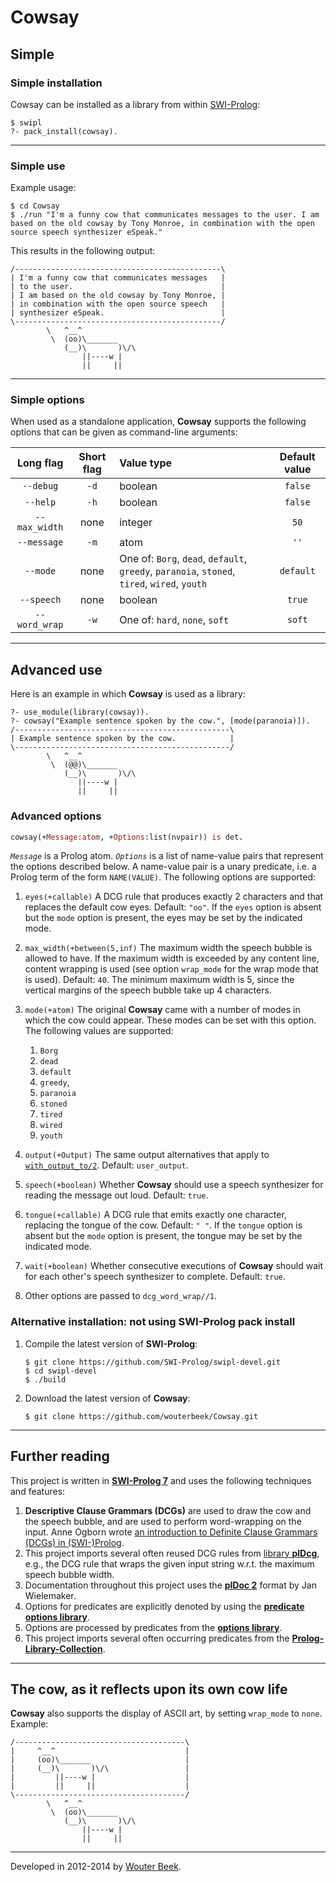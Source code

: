 # Cowsay

## Simple

### Simple installation

Cowsay can be installed as a library from within
 [SWI-Prolog](http://www.swi-prolog.org/):
~~~shell
$ swipl
?- pack_install(cowsay).
~~~

---

### Simple use

Example usage:
~~~shell
$ cd Cowsay
$ ./run "I'm a funny cow that communicates messages to the user. I am based on the old cowsay by Tony Monroe, in combination with the open source speech synthesizer eSpeak."
~~~

This results in the following output:
~~~
/----------------------------------------------\
| I'm a funny cow that communicates messages   |
| to the user.                                 |
| I am based on the old cowsay by Tony Monroe, |
| in combination with the open source speech   |
| synthesizer eSpeak.                          |
\----------------------------------------------/
        \   ^__^
         \  (oo)\_______
            (__)\       )\/\
                ||----w |
                ||     ||
~~~

---

### Simple options

When used as a standalone application, **Cowsay** supports the following
options that can be given as command-line arguments:

| **Long flag** | **Short flag** | **Value type** | **Default value** |
|:-------------:|:--------------:|:---------------|:-----------------:|
| `--debug`     | `-d`           | boolean        | `false`           |
| `--help`      | `-h`           | boolean        | `false`           |
| `--max_width` | none           | integer        | `50`              |
| `--message`   | `-m`           | atom           | `''`              |
| `--mode`      | none           | One of: `Borg`, `dead`, `default`, `greedy`, `paranoia`, `stoned`, `tired`, `wired`, `youth` | `default` |
| `--speech`    | none           | boolean        | `true`            |
| `--word_wrap` | `-w`           | One of: `hard`, `none`, `soft` | `soft`    |

---

## Advanced use

Here is an example in which **Cowsay** is used as a library:
~~~shell
?- use_module(library(cowsay)).
?- cowsay("Example sentence spoken by the cow.", [mode(paranoia)]).
/------------------------------------------------\
| Example sentence spoken by the cow.            |
\------------------------------------------------/
        \   ^__^
         \  (@@)\_______
            (__)\       )\/\
               ||----w |
               ||     ||
~~~

### Advanced options

~~~prolog
cowsay(+Message:atom, +Options:list(nvpair)) is det.
~~~

*`Message`* is a Prolog atom.
*`Options`* is a list of name-value pairs that represent
 the options described below.
A name-value pair is a unary predicate,
 i.e. a Prolog term of the form `NAME(VALUE)`.
The following options are supported:

  1. `eyes(+callable)`
     A DCG rule that produces exactly 2 characters
      and that replaces the default cow eyes.
     Default: `"oo"`.
     If the `eyes` option is absent but the `mode` option is present,
     the eyes may be set by the indicated mode.

  2. `max_width(+between(5,inf)`
     The maximum width the speech bubble is allowed to have.
     If the maximum width is exceeded by any content line,
      content wrapping is used (see option `wrap_mode`
      for the wrap mode that is used).
     Default: `40`.
     The minimum maximum width is 5, since the vertical margins of
      the speech bubble take up 4 characters.

  3. `mode(+atom)`
     The original **Cowsay** came with a number of modes in which the cow
     could appear. These modes can be set with this option.
     The following values are supported:
       1. `Borg`
       2. `dead`
       3. `default`
       4. `greedy`,
       5. `paranoia`
       6. `stoned`
       7. `tired`
       8. `wired`
       9. `youth`

  4. `output(+Output)`
     The same output alternatives that apply to
      [`with_output_to/2`](http://www.swi-prolog.org/pldoc/doc_for?object=with_output_to/2).
     Default: `user_output`.

  5. `speech(+boolean)`
     Whether **Cowsay** should use a speech synthesizer for reading
      the message out loud.
     Default: `true`.

  6. `tongue(+callable)`
     A DCG rule that emits exactly one character, replacing the tongue of the cow.
     Default: `" "`.
     If the `tongue` option is absent but the `mode` option is present,
      the tongue may be set by the indicated mode.

  7. `wait(+boolean)`
     Whether consecutive executions of **Cowsay** should wait
      for each other's speech synthesizer to complete.
     Default: `true`.

  8. Other options are passed to `dcg_word_wrap//1`.

### Alternative installation: not using SWI-Prolog pack install

  1.  Compile the latest version of **SWI-Prolog**:
      ~~~shell
      $ git clone https://github.com/SWI-Prolog/swipl-devel.git
      $ cd swipl-devel
      $ ./build
      ~~~

  2.  Download the latest version of **Cowsay**:
      ~~~shell
      $ git clone https://github.com/wouterbeek/Cowsay.git
      ~~~

---

## Further reading

This project is written in [**SWI-Prolog 7**](http://www.swi-prolog.org/)
 and uses the following techniques and features:

  1. **Descriptive Clause Grammars (DCGs)** are used to draw
      the cow and the speech bubble, and are used to perform word-wrapping
      on the input.
     Anne Ogborn wrote
      [an introduction to Definite Clause Grammars (DCGs) in (SWI-)Prolog](http://www.pathwayslms.com/swipltuts/dcg/).
  2. This project imports several often reused DCG rules from
      [library **plDcg**](https://github.com/wouterbeek/plDcg.git),
      e.g., the DCG rule that wraps the given input string w.r.t.
      the maximum speech bubble width.
  3. Documentation throughout this project uses the
      [**plDoc 2**](http://www.swi-prolog.org/pldoc/package/pldoc.html)
      format by Jan Wielemaker.
  3. Options for predicates are explicitly denoted by using the
      [**predicate options library**](http://www.swi-prolog.org/pldoc/man?section=predicate_options).
  4. Options are processed by predicates from the
      [**options library**](http://www.swi-prolog.org/pldoc/man?section=option).
  5. This project imports several often occurring predicates from the
      [**Prolog-Library-Collection**](https://github.com/wouterbeek/Prolog-Library-Collection.git).

---

## The cow, as it reflects upon its own cow life

**Cowsay** also supports the display of ASCII art,
 by setting `wrap_mode` to `none`. Example:

~~~
/--------------------------------------\
|     ^__^                             |
|     (oo)\_______                     |
|     (__)\       )\/\                 |
|         ||----w |                    |
|         ||     ||                    |
\--------------------------------------/
        \   ^__^
         \  (oo)\_______
            (__)\       )\/\
                ||----w |
                ||     ||
~~~

---

Developed in 2012-2014 by [Wouter Beek](http://www.wouterbeek.com).
